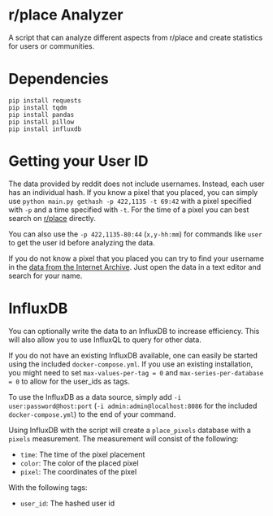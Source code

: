 # r/place Analyzer
A script that can analyze different aspects from r/place and create statistics for users or communities.

# Dependencies

```
pip install requests
pip install tqdm
pip install pandas
pip install pillow
pip install influxdb
```

# Getting your User ID

The data provided by reddit does not include usernames.
Instead, each user has an individual hash.
If you know a pixel that you placed, you can simply use `python main.py gethash -p 422,1135 -t 69:42`
with a pixel specified with `-p` and a time specified with `-t`.
For the time of a pixel you can best search on [r/place](https://www.reddit.com/r/place/?cx=1000&cy=810&px=731&ts=1649112460185) directly.

You can also use the `-p 422,1135-80:44` (`x,y-hh:mm`) for commands like `user` to get the user id before analyzing the data.

If you do not know a pixel that you placed you can try to find your username in the [data from the Internet Archive](https://archive.org/details/place2022-opl-raw).
Just open the data in a text editor and search for your name.

# InfluxDB

You can optionally write the data to an InfluxDB to increase efficiency.
This will also allow you to use InfluxQL to query for other data.

If you do not have an existing InfluxDB available, one can easily be started using the included `docker-compose.yml`.
If you use an existing installation, you might need to set `max-values-per-tag = 0` and
`max-series-per-database = 0` to allow for the user_ids as tags.

To use the InfluxDB as a data source, simply add `-i user:password@host:port`
(`-i admin:admin@localhost:8086` for the included `docker-compose.yml`) to the end of your command.

Using InfluxDB with the script will create a `place_pixels` database with a `pixels` measurement.
The measurement will consist of the following:
 - `time`: The time of the pixel placement
 - `color`: The color of the placed pixel
 - `pixel`: The coordinates of the pixel

With the following tags:
 - `user_id`: The hashed user id